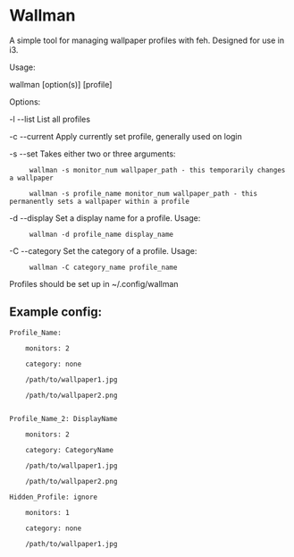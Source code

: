 # Wallman

A simple tool for managing wallpaper profiles with feh. Designed for use in i3.

Usage: 

wallman [option(s)] [profile]

Options:

-l --list        List all profiles

-c --current     Apply currently set profile, generally used on login

-s --set         Takes either two or three arguments:

		 wallman -s monitor_num wallpaper_path - this temporarily changes a wallpaper

		 wallman -s profile_name monitor_num wallpaper_path - this permanently sets a wallpaper within a profile

-d --display	 Set a display name for a profile. Usage:

		 wallman -d profile_name display_name

-C --category	 Set the category of a profile. Usage:
		 
		 wallman -C category_name profile_name


Profiles should be set up in ~/.config/wallman

Example config:
---------------

	Profile_Name:

		monitors: 2

		category: none
	
		/path/to/wallpaper1.jpg

		/path/to/wallpaper2.png


	Profile_Name_2: DisplayName

		monitors: 2

		category: CategoryName

		/path/to/wallpaper1.jpg

		/path/to/wallpaper2.png

	Hidden_Profile: ignore
		
		monitors: 1

		category: none

		/path/to/wallpaper1.jpg
